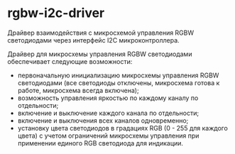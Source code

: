 # rgbw-i2c-driver

Драйвер взаимодействия с микросхемой управления RGBW светодиодами через интерфейс I2C микроконтроллера.

Драйвер для микросхемы управления RGBW светодиодами обеспечивает следующие возможности:
* первоначальную инициализацию микросхемы управления RGBW светодиодами (все светодиоды отключены, микросхема готова к работе, микросхема всегда включена); 
* возможность управления яркостью по каждому каналу по отдельности; 
* включение и выключение каждого канала по отдельности; 
* включение и выключения всех каналов одновременно; 
* установку цвета светодиодов в градациях RGB (0 - 255 для каждого цвета) с учетом ограничений микросхемы управления при применении единого RGB светодиода для 
индикации. 
